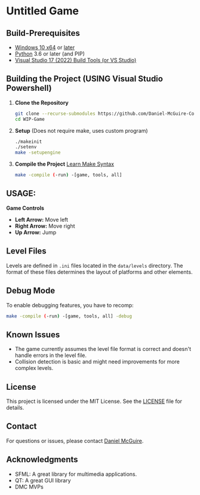 
# Untitled Game

## Build-Prerequisites
- [Windows 10 x64](https://www.microsoft.com/software-download/windows10) or [later](https://www.microsoft.com/en-us/software-download/windows11)
- [Python](https://www.python.org/downloads/windows/) 3.6 or later (and PIP)
- [Visual Studio 17 (2022) Build Tools (or VS Studio)](https://aka.ms/vs/17/release/vs_BuildTools.exe) 



## Building the Project (USING Visual Studio Powershell)

1. **Clone the Repository**

   ```bash
   git clone --recurse-submodules https://github.com/Daniel-McGuire-Corporation/WIP-Game.git
   cd WIP-Game
   ```
   
3. **Setup** (Does not require make, uses custom program)
   ```bash
   ./makeinit
   ./setenv
   make -setupengine
   ```


2. **Compile the Project** [Learn Make Syntax](https://github.com/Daniel-McGuire-Corporation/WIP-Game/wiki/Make-Guide)
   ```bash
   make -compile (-run) -[game, tools, all]
   ```
## USAGE:

**Game Controls**

   - **Left Arrow:** Move left
   - **Right Arrow:** Move right
   - **Up Arrow:** Jump

## Level Files

Levels are defined in `.ini` files located in the `data/levels` directory. The format of these files determines the layout of platforms and other elements.

## Debug Mode

To enable debugging features, you have to recomp:

```bash
make -compile (-run) -[game, tools, all] -debug
```

## Known Issues

- The game currently assumes the level file format is correct and doesn't handle errors in the level file.
- Collision detection is basic and might need improvements for more complex levels.

## License

This project is licensed under the MIT License. See the [LICENSE](LICENSE) file for details.

## Contact

For questions or issues, please contact [Daniel McGuire](mailto:danielmcguire23@icloud.com).

## Acknowledgments

- SFML: A great library for multimedia applications.
- QT: A great GUI library
- DMC MVPs

